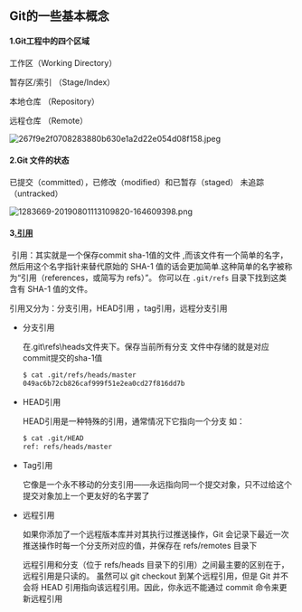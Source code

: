 ## Git的一些基本概念

####  1.Git工程中的四个区域

 工作区（Working Directory）

暂存区/索引 （Stage/Index）

本地仓库 （Repository）

远程仓库  （Remote）

![267f9e2f0708283880b630e1a2d22e054d08f158.jpeg](https://cdn.nlark.com/yuque/0/2020/jpeg/455647/1608039562181-61e3c629-87ad-44f5-9a3e-888f7bf5a299.jpeg)

#### 2.Git 文件的状态

已提交（committed），已修改（modified）和已暂存（staged） 未追踪（untracked）

![1283669-20190801113109820-164609398.png](https://cdn.nlark.com/yuque/0/2020/png/455647/1608040154098-36e614ee-00e2-4dfc-872f-cb605b1df1ad.png)

#### 3[.引用](https://git-scm.com/book/zh/v2/Git-%E5%86%85%E9%83%A8%E5%8E%9F%E7%90%86-Git-%E5%BC%95%E7%94%A8)

​    引用：其实就是一个保存commit sha-1值的文件 ,而该文件有一个简单的名字， 然后用这个名字指针来替代原始的 SHA-1 值的话会更加简单.这种简单的名字被称为“引用（references，或简写为 refs）”。 你可以在 `.git/refs` 目录下找到这类含有 SHA-1 值的文件。

引用又分为：分支引用，HEAD引用 ，tag引用，远程分支引用

- 分支引用

   在.git\refs\heads文件夹下。保存当前所有分支    文件中存储的就是对应commit提交的sha-1值

  ```bash
  $ cat .git/refs/heads/master
  049ac6b72cb826caf999f51e2ea0cd27f816dd7b
  ```

- HEAD引用

   HEAD引用是一种特殊的引用，通常情况下它指向一个分支 如：

  ```bash
  $ cat .git/HEAD
  ref: refs/heads/master
  ```

- Tag引用

    它像是一个永不移动的分支引用——永远指向同一个提交对象，只不过给这个提交对象加上一个更友好的名字罢了

- 远程引用

   如果你添加了一个远程版本库并对其执行过推送操作，Git 会记录下最近一次推送操作时每一个分支所对应的值，并保存在 refs/remotes 目录下

   远程引用和分支（位于 refs/heads 目录下的引用）之间最主要的区别在于，远程引用是只读的。 虽然可以 git checkout 到某个远程引用，但是 Git 并不会将     HEAD 引用指向该远程引用。因此，你永远不能通过 commit 命令来更新远程引用